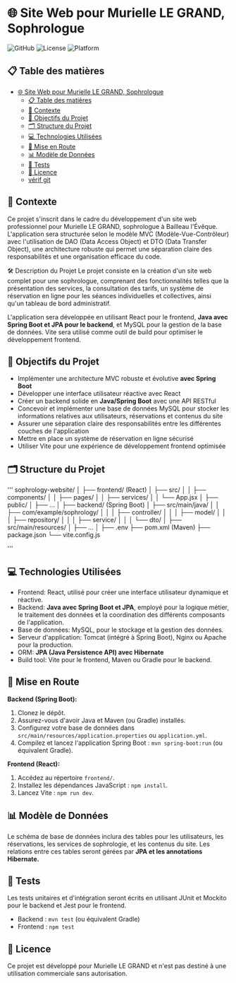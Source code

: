 # 🌐 Site Web pour Murielle LE GRAND, Sophrologue

![GitHub](https://img.shields.io/badge/version-1.0-blue)
![License](https://img.shields.io/badge/license-MIT-green)
![Platform](https://img.shields.io/badge/platform-Windows%20%7C%20Unix%20%2F%20Linux-yellow)

## 📋 Table des matières
- [🌐 Site Web pour Murielle LE GRAND, Sophrologue](#-site-web-pour-murielle-le-grand-sophrologue)
  - [📋 Table des matières](#-table-des-matières)
  - [📝 Contexte](#-contexte)
  - [🎯 Objectifs du Projet](#-objectifs-du-projet)
  - [🗂 Structure du Projet](#-structure-du-projet)
  - [💻 Technologies Utilisées](#-technologies-utilisées)
  - [🚀 Mise en Route](#-mise-en-route)
  - [📊 Modèle de Données](#-modèle-de-données)
  - [🧪 Tests](#-tests)
  - [📜 Licence](#-licence)
  - [vérif git](#vérif-git)

## 📝 Contexte
Ce projet s'inscrit dans le cadre du développement d'un site web professionnel pour Murielle LE GRAND, sophrologue à Bailleau l'Évêque. L'application sera structurée selon le modèle MVC (Modèle-Vue-Contrôleur) avec l'utilisation de DAO (Data Access Object) et DTO (Data Transfer Object), une architecture robuste qui permet une séparation claire des responsabilités et une organisation efficace du code.

🛠 Description du Projet
Le projet consiste en la création d'un site web complet pour une sophrologue, comprenant des fonctionnalités telles que la présentation des services, la consultation des tarifs, un système de réservation en ligne pour les séances individuelles et collectives, ainsi qu'un tableau de bord administratif.

L'application sera développée en utilisant React pour le frontend, **Java avec Spring Boot et JPA pour le backend**, et MySQL pour la gestion de la base de données. Vite sera utilisé comme outil de build pour optimiser le développement frontend.

## 🎯 Objectifs du Projet
*   Implémenter une architecture MVC robuste et évolutive **avec Spring Boot**
*   Développer une interface utilisateur réactive avec React
*   Créer un backend solide en **Java/Spring Boot** avec une API RESTful
*   Concevoir et implémenter une base de données MySQL pour stocker les informations relatives aux utilisateurs, réservations et contenus du site
*   Assurer une séparation claire des responsabilités entre les différentes couches de l'application
*   Mettre en place un système de réservation en ligne sécurisé
*   Utiliser Vite pour une expérience de développement frontend optimisée

## 🗂 Structure du Projet
'''
sophrology-website/
│
├── frontend/ (React)
│ ├── src/
│ │ ├── components/
│ │ ├── pages/
│ │ ├── services/
│ │ └── App.jsx
│ ├── public/
│ ├── ...
│
├── backend/ (Spring Boot)
│ ├── src/main/java/
│ │ ├── com/example/sophrology/
│ │ │ ├── controller/
│ │ │ ├── model/
│ │ │ ├── repository/
│ │ │ ├── service/
│ │ │ └── dto/
│ ├── src/main/resources/
│ ├── ...
│
├── .env
├── pom.xml (Maven)
├── package.json
└── vite.config.js

'''

## 💻 Technologies Utilisées
*   Frontend: React, utilisé pour créer une interface utilisateur dynamique et réactive.
*   Backend: **Java avec Spring Boot et JPA**, employé pour la logique métier, le traitement des données et la coordination des différents composants de l'application.
*   Base de données: MySQL, pour le stockage et la gestion des données.
*   Serveur d'application: Tomcat (intégré à Spring Boot), Nginx ou Apache pour la production.
*   ORM: **JPA (Java Persistence API) avec Hibernate**
*   Build tool: Vite pour le frontend, Maven ou Gradle pour le backend.

## 🚀 Mise en Route

**Backend (Spring Boot):**

1.  Clonez le dépôt.
2.  Assurez-vous d'avoir Java et Maven (ou Gradle) installés.
3.  Configurez votre base de données dans `src/main/resources/application.properties` ou `application.yml`.
4.  Compilez et lancez l'application Spring Boot :  `mvn spring-boot:run`  (ou équivalent Gradle).

**Frontend (React):**

1.  Accédez au répertoire  `frontend/`.
2.  Installez les dépendances JavaScript :  `npm install`.
3.  Lancez Vite :  `npm run dev`.

## 📊 Modèle de Données
Le schéma de base de données inclura des tables pour les utilisateurs, les réservations, les services de sophrologie, et les contenus du site. Les relations entre ces tables seront gérées par **JPA et les annotations Hibernate.**

## 🧪 Tests
Les tests unitaires et d'intégration seront écrits en utilisant JUnit et Mockito pour le backend et Jest pour le frontend.

*   Backend :  `mvn test`  (ou équivalent Gradle)
*   Frontend :  `npm test`

## 📜 Licence
Ce projet est développé pour Murielle LE GRAND et n'est pas destiné à une utilisation commerciale sans autorisation.

